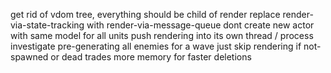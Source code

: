 get rid of vdom tree, everything should be child of render
replace render-via-state-tracking with render-via-message-queue
dont create new actor with same model for all units
push rendering into its own thread / process
investigate pre-generating all enemies for a wave
    just skip rendering if not-spawned or dead
    trades more memory for faster deletions
